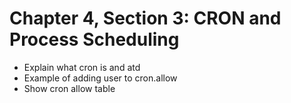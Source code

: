 # Chapter 4, Section 3: CRON and Process Scheduling

- Explain what cron is and atd
- Example of adding user to cron.allow
- Show cron allow table
